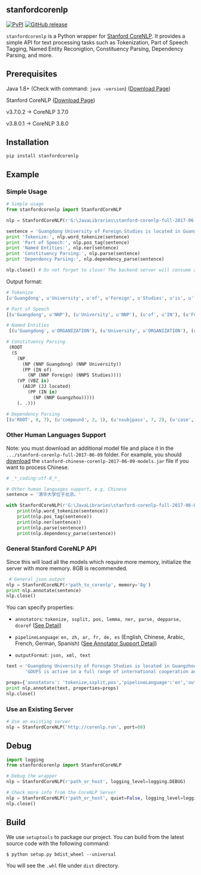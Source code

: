 ## stanfordcorenlp
[![PyPI](https://img.shields.io/pypi/v/stanfordcorenlp.svg)]()
[![GitHub release](https://img.shields.io/github/release/Lynten/stanford-corenlp.svg)]()

`stanfordcorenlp` is a Python wrapper for [Stanford CoreNLP](https://stanfordnlp.github.io/CoreNLP/). It provides a simple API for text processing tasks such as Tokenization, Part of Speech Tagging, Named Entity Reconigtion, Constituency Parsing, Dependency Parsing, and more.

## Prerequisites
Java 1.8+ (Check with command: `java -version`) ([Download Page](http://www.oracle.com/technetwork/cn/java/javase/downloads/jdk8-downloads-2133151-zhs.html))

Stanford CoreNLP ([Download Page](https://stanfordnlp.github.io/CoreNLP/history.html))

v3.7.0.2 -> CoreNLP 3.7.0

v3.8.0.1 -> CoreNLP 3.8.0

## Installation

`pip install stanfordcorenlp`

## Example
### Simple Usage
```python
# Simple usage
from stanfordcorenlp import StanfordCoreNLP

nlp = StanfordCoreNLP(r'G:\JavaLibraries\stanford-corenlp-full-2017-06-09')

sentence = 'Guangdong University of Foreign Studies is located in Guangzhou.'
print 'Tokenize:', nlp.word_tokenize(sentence)
print 'Part of Speech:', nlp.pos_tag(sentence)
print 'Named Entities:', nlp.ner(sentence)
print 'Constituency Parsing:', nlp.parse(sentence)
print 'Dependency Parsing:', nlp.dependency_parse(sentence)

nlp.close() # Do not forget to close! The backend server will consume a lot memery.
```

Output format:
```python
# Tokenize
[u'Guangdong', u'University', u'of', u'Foreign', u'Studies', u'is', u'located', u'in', u'Guangzhou', u'.']

# Part of Speech
[(u'Guangdong', u'NNP'), (u'University', u'NNP'), (u'of', u'IN'), (u'Foreign', u'NNP'), (u'Studies', u'NNPS'), (u'is', u'VBZ'), (u'located', u'JJ'), (u'in', u'IN'), (u'Guangzhou', u'NNP'), (u'.', u'.')]

# Named Entities
 [(u'Guangdong', u'ORGANIZATION'), (u'University', u'ORGANIZATION'), (u'of', u'ORGANIZATION'), (u'Foreign', u'ORGANIZATION'), (u'Studies', u'ORGANIZATION'), (u'is', u'O'), (u'located', u'O'), (u'in', u'O'), (u'Guangzhou', u'LOCATION'), (u'.', u'O')]

# Constituency Parsing
 (ROOT
  (S
    (NP
      (NP (NNP Guangdong) (NNP University))
      (PP (IN of)
        (NP (NNP Foreign) (NNPS Studies))))
    (VP (VBZ is)
      (ADJP (JJ located)
        (PP (IN in)
          (NP (NNP Guangzhou)))))
    (. .)))

# Dependency Parsing
[(u'ROOT', 0, 7), (u'compound', 2, 1), (u'nsubjpass', 7, 2), (u'case', 5, 3), (u'compound', 5, 4), (u'nmod', 2, 5), (u'auxpass', 7, 6), (u'case', 9, 8), (u'nmod', 7, 9), (u'punct', 7, 10)]

```

### Other Human Languages Support
Note: you must download an additional model file and place it in the `.../stanford-corenlp-full-2017-06-09` folder. For example, you should [download](http://nlp.stanford.edu/software/stanford-chinese-corenlp-2017-06-09-models.jar) the `stanford-chinese-corenlp-2017-06-09-models.jar` file if you want to process Chinese.
```python
# _*_coding:utf-8_*_

# Other human languages support, e.g. Chinese
sentence = '清华大学位于北京。'

with StanfordCoreNLP(r'G:\JavaLibraries\stanford-corenlp-full-2017-06-09', lang='zh') as nlp:
    print(nlp.word_tokenize(sentence))
    print(nlp.pos_tag(sentence))
    print(nlp.ner(sentence))
    print(nlp.parse(sentence))
    print(nlp.dependency_parse(sentence))
```

### General Stanford CoreNLP API
Since this will load all the models which require more memory, initialize the server with more memory. 8GB is recommended.

```python
 # General json output
nlp = StanfordCoreNLP(r'path_to_corenlp', memory='8g')
print nlp.annotate(sentence)
nlp.close()
```
You can specify properties:

- `annotators`: `tokenize, ssplit, pos, lemma, ner, parse, depparse, dcoref` ([See Detail](https://stanfordnlp.github.io/CoreNLP/annotators.html))

- `pipelineLanguage`: `en, zh, ar, fr, de, es` (English, Chinese, Arabic, French, German, Spanish) ([See Annotator Support Detail](https://stanfordnlp.github.io/CoreNLP/human-languages.html)) 

- `outputFormat`: `json, xml, text`
```python
text = 'Guangdong University of Foreign Studies is located in Guangzhou. ' \
       'GDUFS is active in a full range of international cooperation and exchanges in education. '

props={'annotators': 'tokenize,ssplit,pos','pipelineLanguage':'en','outputFormat':'xml'}
print nlp.annotate(text, properties=props)
nlp.close()
```


### Use an Existing Server
```python
# Use an existing server
nlp = StanfordCoreNLP('http://corenlp.run', port=80)
```

## Debug
```python
import logging
from stanfordcorenlp import StanfordCoreNLP

# Debug the wrapper
nlp = StanfordCoreNLP(r'path_or_host', logging_level=logging.DEBUG)

# Check more info from the CoreNLP Server 
nlp = StanfordCoreNLP(r'path_or_host', quiet=False, logging_level=logging.DEBUG)
nlp.close()
```

## Build

We use `setuptools` to package our project. You can build from the latest source code with the following command:
```
$ python setup.py bdist_wheel --universal
```

You will see the `.whl` file under `dist` directory.